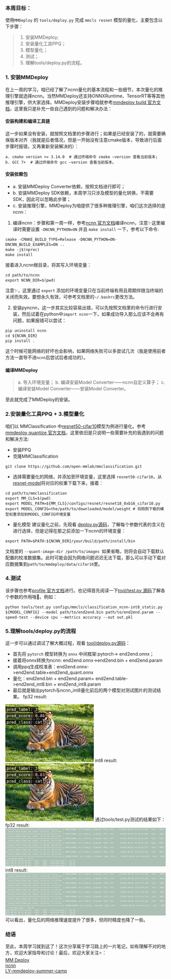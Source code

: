 ### 本周目标：
使用`MMDeploy` 的 `tools/deploy.py` 完成 `mmcls resnet` 模型的量化，主要包含以下步骤：  
>1.	安装MMDeploy;
>2.	安装量化工具PPQ；
>3.	模型量化；
>4.	测试；
>5.	理解tools/deploy.py的流程。

### 1.	安装MMDeploy
在上一周的学习，咱已经了解了ncnn量化的基本流程和一些细节，本次量化的推理引擎就选择ncnn。当然MMDeploy还支持ONNXRuntime、TensorRT等等其他推理引擎，供大家选择。MMDeploy安装步骤咱就参考[mmdeploy build 官方文档](https://github.com/open-mmlab/mmdeploy/blob/master/docs/zh_cn/01-how-to-build/linux-x86_64.md)，这里我只是补充一些自己遇到的问题和解决办法：  
#### 安装构建和编译工具链   

这一步如果没有安装，就按照文档里的步骤进行；如果是已经安装了的，就需要确保版本对齐（我就是后者情况，但是一开始没有注意cmake版本，导致进行后面步骤时报错，又再重新安装解决的）：  
```
a. cmake version >= 3.14.0  # 通过终端命令 cmake –version 查看当前版本;
b. GCC 7+  # 通过终端命令 gcc –version 查看当前版本。
```

#### 安装依赖包  

- a. 安装MMDeploy Converter依赖，按照文档进行即可；
- b. 安装MMDeploy SDK依赖，本周学习只涉及模型的量化转换，不需要SDK，因此可以忽略此步骤；
- c. 安装推理引擎，MMDeploy为咱提供了很多种推理引擎，咱们这次选择的是ncnn：  

1) 编译ncnn：步骤和第一周一样，参考[ncnn 官方文档]( https://github.com/Tencent/ncnn/wiki/how-to-build)编译ncnn，注意&#x2728;这里编译时需要设置 `-DNCNN_PYTHON=ON` 并且 `make install` 一下，参考以下命令: 
```
cmake -CMAKE_BUILD_TYPE=Release -DNCNN_PYTHON=ON-DNCNN_BUILD_EXAMPLES=ON ..
make -j$(nproc)
make install
```  
 接着进入ncnn根目录，将其写入环境变量：
```
cd path/to/ncnn
export NCNN_DIR=$(pwd)
```
注意&#x2728;，这里通过 `export` 添加的环境变量只在当前终端有用且周期伴随当终端的关闭而失效。要想永久有效，可参考文档里的`~/.bashrc`更改方法。  

2) 安装pyncnn，这一步其实比较容易出错，可以先按照文档里的命令行进行安装，然后试着在python中`import ncnn`一下，如果成功导入那么应该不会再有问题，如果报错可以尝试：
```
pip uninstall ncnn
cd ${NCNN_DIR}
pip install .
```
这个时候可能网络的好坏也会影响，如果网络失败可以多尝试几次（我是使用前者方法一直导不进`ncnn`后尝试后者成功的）。

#### 编译MMDeploy
>a. 导入环境变量；
>b. 编译安装Model Converter——ncnn自定义算子；
>c. 编译安装Model Converter——安装Model Converter。

至此就完成了MMDeploy的安装。

### 2.安装量化工具PPQ + 3.模型量化
咱们以 MMClassification 中[resnet50-cifar10](https://github.com/open-mmlab/mmclassification/tree/master/configs/resnet)模型为例进行量化。参考[mmdeploy quantize 官方文档](https://github.com/open-mmlab/mmdeploy/blob/master/docs/zh_cn/02-how-to-run/quantize_model.md)，这里依旧是只说明一些需要补充的我遇到的问题和解决方法:
-	安装PPQ
-	克隆MMClassification
```
git clone https://github.com/open-mmlab/mmclassification.git
```
-	选择需要量化的网络，并添加至环境变量，这里选择 `resnet50-cifar10`，从[resnet-model](https://github.com/open-mmlab/mmclassification/tree/master/configs/resnet)将对应的权重下载下来，接着：
```
cd path/to/mmclassification
export MM_CLS=$(pwd)
export MODEL_PATH=${MM_CLS}/configs/resnet/resnet18_8xb16_cifar10.py
export MODEL_CONFIG=the/path/to/downloaded/model/weight # 将刚刚下载的模型权重添加到MODEL_CONFIG环境变量
```
-	量化模型
建议量化之前，先观看 [deploy.py源码]( https://github.com/open-mmlab/mmdeploy/blob/master/tools/deploy.py)，了解每个参数代表的含义在进行选择，但是记得在那之前添加一下ncnn的环境变量：
```
export PATH=$PATH:${NCNN_DIR}/your/build/path/install/bin
```
文档里的 `--quant-image-dir /path/to/images `如果省略，则将会自动下载默认配置的校准数据集。此时可能会因为网络问题迟迟无法下载，那么可以手动下载对应数据集到`path/to/mmdeploy/data/cifar10`里。

### 4.测试
该步骤也参考[profile 官方文档](https://github.com/open-mmlab/mmdeploy/blob/master/docs/zh_cn/02-how-to-run/profile_model.md)进行。也记得首先阅读一下[tool/test.py 源码]( https://github.com/open-mmlab/mmdeploy/blob/master/tools/test.py)了解各个参数的作用哦&#x1F469;。例如：
```
python tools/test.py configs/mmcls/classification_ncnn-int8_static.py ${MODEL_CONFIG} --model path/to/end2end.bin path/to/end2end.param --speed-test --device cpu --metrics accuracy --out out.pkl
```

### 5.理解tools/deploy.py的流程

这一步可以通过调试了解大概过程，观看 [tool/deploy.py源码]( https://github.com/open-mmlab/mmdeploy/blob/master/tools/deploy.py)：
- 首先将 `pytorch` 模型转换为 `onnx` 中间框架:pytorch-> end2end.onnx；  
- 接着将onnx转换为ncnn: end2end.onnx->end2end.bin + end2end.param
- 调用ppq生成校准表：end2end.onnx->end2end.table+end2end_quant.onnx
- 量化：end2end.bin + end2end.param+ end2end.table->end2end_int8.bin + end2end_int8.param
- 最后就是输出pytorch与ncnn_int8量化前后的两个模型对测试图片的测试结果。
fp32 result:  
<img alt="fp32.png" src="https://github.com/LiuYi-Up/mmdeploy-summer-camp/blob/main/week3/img/output_pytorch.jpg"> 
int8 result:  
<img alt="fp32.png" src="https://github.com/LiuYi-Up/mmdeploy-summer-camp/blob/main/week3/img/output_ncnn.jpg"> 
通过tools/test.py测试的结果如下：
fp32 result:  
<img alt="fp32.png" src="https://github.com/LiuYi-Up/mmdeploy-summer-camp/blob/main/week3/img/fp32.png"> 
int8 result:  
<img alt="fp32.png" src="https://github.com/LiuYi-Up/mmdeploy-summer-camp/blob/main/week3/img/int8.png">   
可以看出，量化后的网络推理速度提升了很多，但同时精度也降了一些。  

### 结语
至此，本周学习就到这了！这次分享属于学习路上的一片笔记，如有理解不对的地方，欢迎大家指导和讨论！最后，欢迎大家关注&#x2B50;：  
[MM Deploy]( https://github.com/open-mmlab/mmdeploy)  
[ncnn]( https://github.com/Tencent/ncnn)  
[LY-mmdeploy-summer-camp]( https://github.com/LiuYi-Up/mmdeploy-summer-camp)

